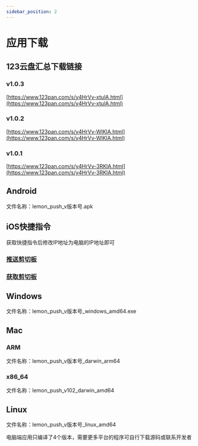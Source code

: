 ```yaml
---
sidebar_position: 2
---
```

# 应用下载


## 123云盘汇总下载链接

### v1.0.3
[https://www.123pan.com/s/y4HrVv-xtulA.html](https://www.123pan.com/s/y4HrVv-xtulA.html)

### v1.0.2
[https://www.123pan.com/s/y4HrVv-WlKlA.html](https://www.123pan.com/s/y4HrVv-WlKlA.html)

### v1.0.1
[https://www.123pan.com/s/y4HrVv-3RKlA.html](https://www.123pan.com/s/y4HrVv-3RKlA.html)

## Android
文件名称：lemon_push_v版本号.apk

## iOS快捷指令
获取快捷指令后修改IP地址为电脑的IP地址即可
### [推送剪切板](https://www.icloud.com/shortcuts/8a70ba1051cc4b9192a2e966d10fbf85)

### [获取剪切板](https://www.icloud.com/shortcuts/3dc68dccca8c4818982cfbbd5ae89c44)

## Windows

文件名称：lemon_push_v版本号_windows_amd64.exe


## Mac 

### ARM
文件名称：lemon_push_v版本号_darwin_arm64


###  x86_64
文件名称：lemon_push_v102_darwin_amd64


## Linux

文件名称：lemon_push_v版本号_linux_amd64


电脑端应用只编译了4个版本，需要更多平台的程序可自行下载源码或联系开发者

